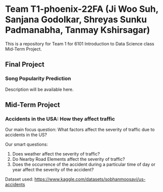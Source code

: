 # Team T1-phoenix-22FA (Ji Woo Suh, Sanjana Godolkar, Shreyas Sunku Padmanabha, Tanmay Kshirsagar)

This is a repository for Team 1 for 6101 Introduction to Data Science class Mid-Term Project. 

## Final Project

### Song Popularity Prediction

Description will be available here.

## Mid-Term Project

### Accidents in the USA: How they affect traffic 

Our main focus question: What factors affect the severity of traffic due to accidents in the US?

Our smart questions:
1) Does weather affect the severity of traffic?
2) Do Nearby Road Elements affect the severity of traffic?
3) Does the occurrence of the accident during a particular time of day or year affect the severity of the accident?

Dataset used: https://www.kaggle.com/datasets/sobhanmoosavi/us-accidents
